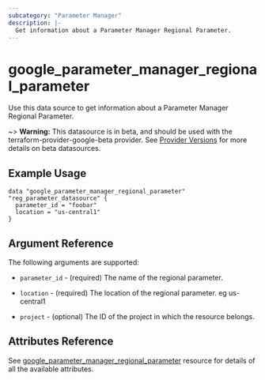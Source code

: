 ```yaml
---
subcategory: "Parameter Manager"
description: |-
  Get information about a Parameter Manager Regional Parameter.
---
```


# google_parameter_manager_regional_parameter

Use this data source to get information about a Parameter Manager Regional Parameter.

~> **Warning:** This datasource is in beta, and should be used with the terraform-provider-google-beta provider.
See [Provider Versions](https://terraform.io/docs/providers/google/guides/provider_versions.html) for more details on beta datasources.

## Example Usage 

```hcl
data "google_parameter_manager_regional_parameter" "reg_parameter_datasource" {
  parameter_id = "foobar"
  location = "us-central1"
}
```

## Argument Reference

The following arguments are supported:

* `parameter_id` - (required) The name of the regional parameter.

* `location` - (required) The location of the regional parameter. eg us-central1

* `project` - (optional) The ID of the project in which the resource belongs.

## Attributes Reference
See [google_parameter_manager_regional_parameter](https://registry.terraform.io/providers/hashicorp/google/latest/docs/resources/parameter_manager_regional_parameter) resource for details of all the available attributes.
